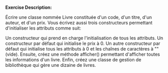 **Exercise Description:**

Écrire une classe nommée Livre constituée d'un code, d'un titre, d'un auteur, et d'un prix. Vous écrivez aussi trois constructeurs permettant d'initialiser les attributs comme suit:

Un constructeur qui prend en charge l'initialisation de tous les attributs.
Un constructeur par défaut qui initialise le prix à 0.
Un autre constructeur par défaut qui initialise tous les attributs à 0 et les chaînes de caractères à "" (vide).
Ensuite, créez une méthode afficher() permettant d'afficher toutes les informations d'un livre.
Enfin, créez une classe de gestion de bibliothèque qui gère une dizaine de livres.